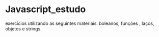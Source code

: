 # Javascript_estudo
exercícios utilizando as seguintes materiais: boleanos, funções , laços, objetos e strings.
